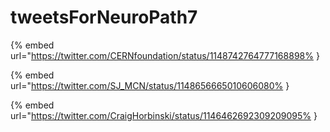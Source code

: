 # tweetsForNeuroPath7

{% embed url="https://twitter.com/CERNfoundation/status/1148742764777168898% }

{% embed url="https://twitter.com/SJ_MCN/status/1148656665010606080% }

{% embed url="https://twitter.com/CraigHorbinski/status/1146462692309209095% }

